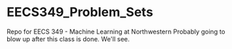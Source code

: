 # EECS349_Problem_Sets
Repo for EECS 349 - Machine Learning at Northwestern
Probably going to blow up after this class is done. We'll see. 
